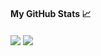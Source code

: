#### My GitHub Stats &#x1f4c8; 
<a href = "https://www.codewars.com/users/palladidrago%22%3E"> <img align="center" src="https://github-readme-stats.vercel.app/api?username=palladidrago&show_icons=true&line_height=33&count_private=true&theme=dark%22%3E"></a>
<a href = "https://www.codewars.com/users/palladidrago%22%3E"> <img align="center" src="https://github-readme-stats.vercel.app/api/top-langs/?username=palladidrago&&hide=cmake&langs_count=4&line_height=35&theme=dark%22%3E"> </a>
